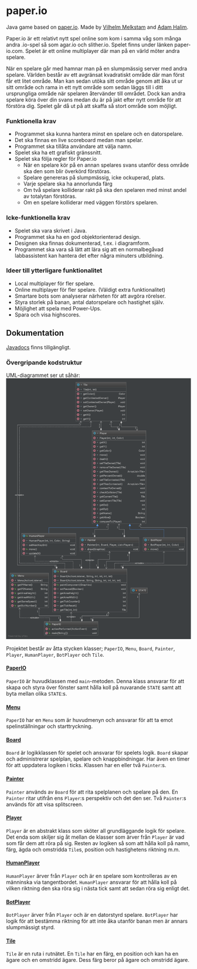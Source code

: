 # paper.io
Java game based on [paper.io](http://paper-io.com). Made by [Vilhelm Melkstam](https://github.com/vilhelmmelkstam) and [Adam Halim](https://github.com/adamhalim).

Paper.io är ett relativt nytt spel online som kom i samma våg som många andra .io-spel så som agar.io och slither.io. Spelet finns under länken paper-io.com. Spelet är ett online multiplayer där man på en värld möter andra spelare.

När en spelare går med hamnar man på en slumpmässig server med andra spelare. Världen består av ett avgränsat kvadratiskt område där man först får ett litet område. Man kan sedan utöka sitt område genom att åka ut ur sitt område och rama in ett nytt område som sedan läggs till i ditt ursprungliga område när spelaren återvänder till området. Dock kan andra spelare köra över din svans medan du är på jakt efter nytt område för att förstöra dig. Spelet går då ut på att skaffa så stort område som möjligt.

### Funktionella krav
* Programmet ska kunna hantera minst en spelare och en datorspelare.
* Det ska finnas en live scoreboard medan man spelar.
* Programmet ska tillåta användare att välja namn.
* Spelet ska ha ett grafiskt gränssnitt.
* Spelet ska följa regler för Paper.io
	* När en spelare kör på en annan spelares svans utanför dess område ska den som blir överkörd förstöras.
	* Spelare genereras på slumpmässig, icke ockuperad, plats.
	* Varje spelare ska ha annorlunda färg
	* Om två spelare kolliderar rakt på ska den spelaren med minst andel av totalytan förstöras. 
	* Om en spelare kolliderar med väggen förstörs spelaren.

### Icke-funktionella krav
* Spelet ska vara skrivet i Java.
* Programmet ska ha en god objektorienterad design.
* Designen ska finnas dokumenterad, t.ex. i diagramform.
* Programmet ska vara så lätt att lära sig att en normalbegåvad labbassistent kan hantera det efter några minuters utbildning.

### Ideer till ytterligare funktionalitet
* Local multiplayer för fler spelare.
* Online multiplayer för fler spelare. (Väldigt extra funktionalitet)
* Smartare bots som analyserar närheten för att avgöra rörelser.
* Styra storlek på banan, antal datorspelare och hastighet själv.
* Möjlighet att spela med Power-Ups.
* Spara och visa highscores.



## Dokumentation
[Javadocs](https://vilhelmmelkstam.github.io/paper.io) finns tillgängligt.

### Övergripande kodstruktur
UML-diagrammet ser ut såhär:
![UML-diagram](docs/paperio-uml.png)

Projektet består av åtta stycken klasser; `PaperIO`, `Menu`, `Board`, `Painter`, `Player`, `HumanPlayer`, `BotPlayer` och `Tile`. 

#### [PaperIO](https://vilhelmmelkstam.github.io/paper.io/se/liu/ida/paperio/PaperIO.html)
`PaperIO` är huvudklassen med `main`-metoden. Denna klass ansvarar för att skapa och styra över fönster samt hålla koll på nuvarande `STATE` samt att byta mellan olika `STATE`:s. 

#### [Menu](https://vilhelmmelkstam.github.io/paper.io/se/liu/ida/paperio/Menu.html)
`PaperIO` har en `Menu` som är huvudmenyn och ansvarar för att ta emot spelinställningar och starttryckning.

#### [Board](https://vilhelmmelkstam.github.io/paper.io/se/liu/ida/paperio/Board.html)
`Board` är logikklassen för spelet och ansvarar för spelets logik. `Board` skapar och administrerar spelplan, spelare och knappbindningar. Har även en timer för att uppdatera logiken i ticks. Klassen har en eller två `Painter`:s.

#### [Painter](https://vilhelmmelkstam.github.io/paper.io/se/liu/ida/paperio/Painter.html)
`Painter` används av `Board` för att rita spelplanen och spelare på den. En `Painter` ritar utifrån ens `Player`:s perspektiv och det den ser. Två `Painter`:s används för att visa splitscreen.

#### [Player](https://vilhelmmelkstam.github.io/paper.io/se/liu/ida/paperio/Player.html)
`Player` är en abstrakt klass som sköter all grundläggande logik för spelare. Det enda som skiljer sig åt mellan de klasser som ärver från `Player` är vad som får dem att röra på sig. Resten av logiken så som att hålla koll på namn, färg, ägda och omstridda `Tile`s, position och hastighetens riktning m.m.

#### [HumanPlayer](https://vilhelmmelkstam.github.io/paper.io/se/liu/ida/paperio/HumanPlayer.html)
`HumanPlayer` ärver från `Player` och är en spelare som kontrolleras av en männinska via tangentbordet. `HumanPlayer` ansvarar för att hålla koll på vilken riktning den ska röra sig i nästa tick samt att sedan röra sig enligt det.

#### [BotPlayer](https://vilhelmmelkstam.github.io/paper.io/se/liu/ida/paperio/BotPlayer.html)
`BotPlayer` ärver från `Player` och är en datorstyrd spelare. `BotPlayer` har logik för att bestämma riktning för att inte åka utanför banan men är annars slumpmässigt styrd.

#### [Tile](https://vilhelmmelkstam.github.io/paper.io/se/liu/ida/paperio/Tile.html)
`Tile` är en ruta i rutnätet. En `Tile` har en färg, en position och kan ha en ägare och en omstridd ägare. Dess färg beror på ägare och omstridd ägare.
